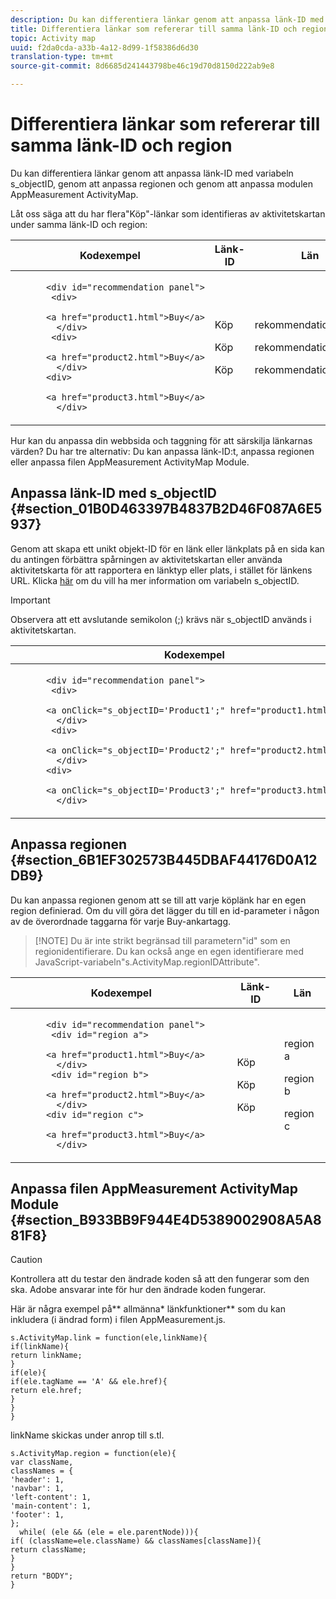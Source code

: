 ```yaml
---
description: Du kan differentiera länkar genom att anpassa länk-ID med variabeln s_objectID, genom att anpassa regionen och genom att anpassa modulen AppMeasurement ActivityMap.
title: Differentiera länkar som refererar till samma länk-ID och region
topic: Activity map
uuid: f2da0cda-a33b-4a12-8d99-1f58386d6d30
translation-type: tm+mt
source-git-commit: 8d6685d241443798be46c19d70d8150d222ab9e8

---
```



# Differentiera länkar som refererar till samma länk-ID och region

Du kan differentiera länkar genom att anpassa länk-ID med variabeln s_objectID, genom att anpassa regionen och genom att anpassa modulen AppMeasurement ActivityMap.

Låt oss säga att du har flera&quot;Köp&quot;-länkar som identifieras av aktivitetskartan under samma länk-ID och region:

<table id="table_3020E2C0175D455C84E794CF51BE5A93"> 
 <thead> 
  <tr> 
   <th colname="col1" class="entry"> Kodexempel </th> 
   <th colname="col2" class="entry"> Länk-ID </th> 
   <th colname="col3" class="entry"> Län </th> 
  </tr> 
 </thead>
 <tbody> 
  <tr> 
   <td colname="col1"> 
    <code>
      &lt;div&nbsp;id="recommendation&nbsp;panel"&gt; 
     &nbsp;&nbsp;&lt;div&gt; 
     &nbsp;&nbsp;&nbsp;&nbsp;&nbsp;&nbsp;&lt;a&nbsp;href="product1.html"&gt;Buy&lt;/a&gt; 
     &nbsp;&nbsp;&nbsp;&lt;/div&gt; 
     &nbsp;&nbsp;&lt;div&gt; 
     &nbsp;&nbsp;&nbsp;&nbsp;&nbsp;&nbsp;&lt;a&nbsp;href="product2.html"&gt;Buy&lt;/a&gt; 
     &nbsp;&nbsp;&nbsp;&lt;/div&gt; 
     &nbsp;&lt;div&gt; 
     &nbsp;&nbsp;&nbsp;&nbsp;&nbsp;&nbsp;&lt;a&nbsp;href="product3.html"&gt;Buy&lt;/a&gt; 
     &nbsp;&nbsp;&nbsp;&lt;/div&gt; 
    </code> </td> 
   <td colname="col2"> <p> </p> <p> </p> <p> </p> <p> </p>Köp <p> </p> <p> </p> <p>Köp </p> <p> </p> <p> </p> <p>Köp </p> </td> 
   <td colname="col3"> <p> </p> <p> </p> <p> </p> <p> </p>rekommendationspanel <p> </p> <p> </p> <p>rekommendationspanel </p> <p> </p> <p> </p> <p>rekommendationspanel </p> </td> 
  </tr> 
 </tbody> 
</table>

Hur kan du anpassa din webbsida och taggning för att särskilja länkarnas värden? Du har tre alternativ: Du kan anpassa länk-ID:t, anpassa regionen eller anpassa filen AppMeasurement ActivityMap Module.

## Anpassa länk-ID med s_objectID {#section_01B0D463397B4837B2D46F087A6E5937}

Genom att skapa ett unikt objekt-ID för en länk eller länkplats på en sida kan du antingen förbättra spårningen av aktivitetskartan eller använda aktivitetskarta för att rapportera en länktyp eller plats, i stället för länkens URL. Klicka [här](https://docs.adobe.com/content/help/en/analytics/implementation/vars/page-vars/page-variables.html) om du vill ha mer information om variabeln s_objectID.

>[!IMPORTANT]
>
>Observera att ett avslutande semikolon (;) krävs när s_objectID används i aktivitetskartan.

<table id="table_9439A5F320304E439A19842CF3EBA456"> 
 <thead> 
  <tr> 
   <th colname="col02" class="entry"> Kodexempel </th> 
   <th colname="col2" class="entry"> Länk-ID </th> 
   <th colname="col3" class="entry"> Län </th> 
  </tr> 
 </thead>
 <tbody> 
  <tr> 
   <td colname="col02"> 
    <code>
      &lt;div&nbsp;id="recommendation&nbsp;panel"&gt; 
     &nbsp;&nbsp;&lt;div&gt; 
     &nbsp;&nbsp;&nbsp;&nbsp;&nbsp;&nbsp;&lt;a&nbsp;onClick="s_objectID='Product1';"&nbsp;href="product1.html"&gt;Buy&lt;/a&gt; 
     &nbsp;&nbsp;&nbsp;&lt;/div&gt; 
     &nbsp;&nbsp;&lt;div&gt; 
     &nbsp;&nbsp;&nbsp;&nbsp;&nbsp;&nbsp;&lt;a&nbsp;onClick="s_objectID='Product2';"&nbsp;href="product2.html"&gt;Buy&lt;/a&gt; 
     &nbsp;&nbsp;&nbsp;&lt;/div&gt; 
     &nbsp;&lt;div&gt; 
     &nbsp;&nbsp;&nbsp;&nbsp;&nbsp;&nbsp;&lt;a&nbsp;onClick="s_objectID='Product3';"&nbsp;href="product3.html"&gt;Buy&lt;/a&gt; 
     &nbsp;&nbsp;&nbsp;&lt;/div&gt;&nbsp;&nbsp;&nbsp; 
    </code> </td> 
   <td colname="col2"> <p> </p> <p> </p> <p> </p>Product1 <p> </p> <p> </p> <p>Produkt 2 </p> <p> </p> <p> </p> <p>Produkt 3 </p> <p> </p> </td> 
   <td colname="col3"> <p> </p> <p> </p> <p> </p> <p>rekommendationspanel </p> <p> </p> <p> </p> <p>rekommendationspanel </p> <p> </p> <p> </p> <p>rekommendationspanel </p> <p> </p> </td> 
  </tr> 
 </tbody> 
</table>

## Anpassa regionen {#section_6B1EF302573B445DBAF44176D0A12DB9}

Du kan anpassa regionen genom att se till att varje köplänk har en egen region definierad. Om du vill göra det lägger du till en id-parameter i någon av de överordnade taggarna för varje Buy-ankartagg.

>[!NOTE] Du är inte strikt begränsad till parametern&quot;id&quot; som en regionidentifierare. Du kan också ange en egen identifierare med JavaScript-variabeln&quot;s.ActivityMap.regionIDAttribute&quot;.

<table id="table_250DB52A869C466B942517BABA1C287B"> 
 <thead> 
  <tr> 
   <th colname="col02" class="entry"> Kodexempel </th> 
   <th colname="col2" class="entry"> Länk-ID </th> 
   <th colname="col3" class="entry"> Län </th> 
  </tr> 
 </thead>
 <tbody> 
  <tr> 
   <td colname="col02"> 
    <code>
      &lt;div&nbsp;id="recommendation&nbsp;panel"&gt; 
     &nbsp;&nbsp;&lt;div&nbsp;id="region&nbsp;a"&gt; 
     &nbsp;&nbsp;&nbsp;&nbsp;&nbsp;&nbsp;&lt;a&nbsp;href="product1.html"&gt;Buy&lt;/a&gt; 
     &nbsp;&nbsp;&nbsp;&lt;/div&gt; 
     &nbsp;&nbsp;&lt;div&nbsp;id="region&nbsp;b"&gt; 
     &nbsp;&nbsp;&nbsp;&nbsp;&nbsp;&nbsp;&lt;a&nbsp;href="product2.html"&gt;Buy&lt;/a&gt; 
     &nbsp;&nbsp;&nbsp;&lt;/div&gt; 
     &nbsp;&lt;div&nbsp;id="region&nbsp;c"&gt; 
     &nbsp;&nbsp;&nbsp;&nbsp;&nbsp;&nbsp;&lt;a&nbsp;href="product3.html"&gt;Buy&lt;/a&gt; 
     &nbsp;&nbsp;&nbsp;&lt;/div&gt; 
    </code> </td> 
   <td colname="col2"> <p> </p> <p> </p> <p> </p> <p>Köp </p> <p> </p> <p> </p> <p>Köp </p> <p> </p> <p> </p> <p>Köp </p> </td> 
   <td colname="col3"> <p> </p> <p> </p> <p> </p>region a <p> </p> <p> </p> <p>region b </p> <p> </p> <p> </p> <p>region c </p> </td> 
  </tr> 
 </tbody> 
</table>

## Anpassa filen AppMeasurement ActivityMap Module {#section_B933BB9F944E4D5389002908A5A881F8}

>[!CAUTION]
>
>Kontrollera att du testar den ändrade koden så att den fungerar som den ska. Adobe ansvarar inte för hur den ändrade koden fungerar.

Här är några exempel på** allmänna* länkfunktioner** som du kan inkludera (i ändrad form) i filen AppMeasurement.js.

```
s.ActivityMap.link = function(ele,linkName){ 
if(linkName){ 
return linkName; 
} 
if(ele){ 
if(ele.tagName == 'A' && ele.href){ 
return ele.href; 
} 
} 
} 
```

linkName skickas under anrop till s.tl.

```
s.ActivityMap.region = function(ele){ 
var className, 
classNames = { 
'header': 1, 
'navbar': 1, 
'left-content': 1, 
'main-content': 1, 
'footer': 1, 
}; 
  while( (ele && (ele = ele.parentNode))){ 
if( (className=ele.className) && classNames[className]){ 
return className; 
} 
} 
return "BODY"; 
} 
```

